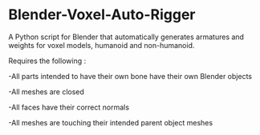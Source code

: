 # Blender-Voxel-Auto-Rigger
A Python script for Blender that automatically generates armatures and weights for voxel models, humanoid and non-humanoid.


Requires the following :

-All parts intended to have their own bone have their own Blender objects

-All meshes are closed 

-All faces have their correct normals

-All meshes are touching their intended parent object meshes

